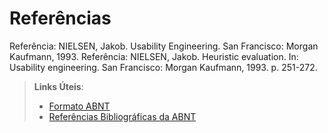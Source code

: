 # Referências
Referência: NIELSEN, Jakob. Usability Engineering. San Francisco: Morgan Kaufmann, 1993.
Referência: NIELSEN, Jakob. Heuristic evaluation. In: Usability engineering. San Francisco: Morgan Kaufmann, 1993. p. 251-272.


> **Links Úteis**:
> - [Formato ABNT](https://www.normastecnicas.com/abnt/trabalhos-academicos/referencias/)
> - [Referências Bibliográficas da ABNT](https://comunidade.rockcontent.com/referencia-bibliografica-abnt/)
